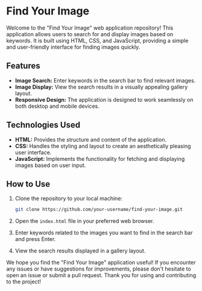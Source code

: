 # Find Your Image

Welcome to the "Find Your Image" web application repository! This application allows users to search for and display images based on keywords. It is built using HTML, CSS, and JavaScript, providing a simple and user-friendly interface for finding images quickly.

## Features

- **Image Search:** Enter keywords in the search bar to find relevant images.
- **Image Display:** View the search results in a visually appealing gallery layout.
- **Responsive Design:** The application is designed to work seamlessly on both desktop and mobile devices.

## Technologies Used

- **HTML:** Provides the structure and content of the application.
- **CSS:** Handles the styling and layout to create an aesthetically pleasing user interface.
- **JavaScript:** Implements the functionality for fetching and displaying images based on user input.

## How to Use

1. Clone the repository to your local machine:

   ```bash
   git clone https://github.com/your-username/find-your-image.git
   ```

2. Open the `index.html` file in your preferred web browser.

3. Enter keywords related to the images you want to find in the search bar and press Enter.

4. View the search results displayed in a gallery layout.



We hope you find the "Find Your Image" application useful! If you encounter any issues or have suggestions for improvements, please don't hesitate to open an issue or submit a pull request. Thank you for using and contributing to the project!

